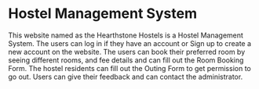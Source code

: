 # Hostel Management System
This website named as the Hearthstone Hostels is a Hostel Management System. The users can log in if they have an account or Sign up to create a new account on the website. The users can book their preferred room by seeing different rooms, and fee details and can fill out the Room Booking Form. The hostel residents can fill out the Outing Form to get permission to go out. Users can give their feedback and can contact the administrator.

